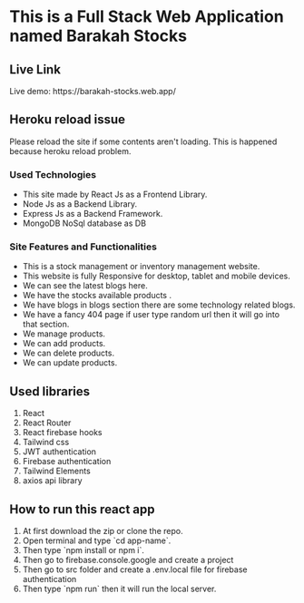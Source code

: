 # This is a Full Stack Web Application named Barakah Stocks
## Live Link
<p>Live demo: https://barakah-stocks.web.app/ </p> 

## Heroku reload issue
<p>Please reload the site if some contents aren't loading. This is happened because heroku reload problem.</p>

### Used Technologies
<ul>
<li>This site made by React Js as a Frontend Library.</li>
<li>Node Js as a Backend Library.</li>
<li>Express Js as a Backend Framework.</li>
<li>MongoDB NoSql database as DB</li>
</ul>

### Site Features and Functionalities
<ul>
<li>This is a stock management or inventory management website.</li>
<li>This website is fully Responsive for desktop, tablet and mobile devices.</li>
<li>We can see the latest blogs here.</li>
<li>We have the stocks available products .</li>
<li>We have blogs in blogs section there are some technology related blogs.</li>
<li>We have a fancy 404 page if user type random url then it will go into that section.</li>
<li>We manage products.</li>
<li>We can add products.</li>
<li>We can delete products.</li>
<li>We can update products.</li></ul>

## Used libraries 
<ol>
<li>React</li>
<li>React Router</li>
<li>React firebase hooks</li>
<li>Tailwind css</li>
<li>JWT authentication</li>
<li>Firebase authentication</li>
<li>Tailwind Elements</li>
<li>axios api library</li>
</ol>

## How to run this react app
<ol>
<li>At first download the zip or clone the repo.</li>
<li>Open terminal and type `cd app-name`.</li>
<li>Then type `npm install or npm i`.</li>
<li>Then go to firebase.console.google and create a project</li>
<li>Then go to src folder and create a .env.local file for firebase authentication</li>
<li>Then type `npm run` then it will run the local server.</li>
</ol>